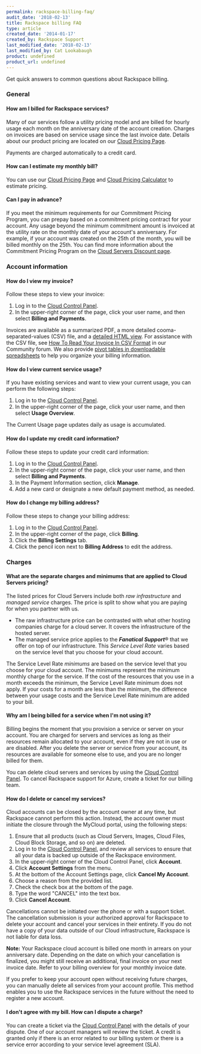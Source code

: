 ```yaml
---
permalink: rackspace-billing-faq/
audit_date: '2018-02-13'
title: Rackspace billing FAQ
type: article
created_date: '2014-01-17'
created_by: Rackspace Support
last_modified_date: '2018-02-13'
last_modified_by: Cat Lookabaugh
product: undefined
product_url: undefined
---
```


Get quick answers to common questions about Rackspace billing.

### General

#### How am I billed for Rackspace services?

Many of our services follow a utility pricing model and are billed for
hourly usage each month on the anniversary date of the account creation.
Charges on invoices are based on service usage since the last invoice
date. Details about our product pricing are located on our [Cloud Pricing Page](http://www.rackspace.com/cloud/public-pricing/).

Payments are charged automatically to a credit card.

#### How can I estimate my monthly bill?

You can use our [Cloud Pricing Page](http://www.rackspace.com/cloud/public-pricing/) and [Cloud Pricing Calculator](http://www.rackspace.com/calculator/) to estimate pricing.

#### Can I pay in advance?

If you meet the minimum requirements for our Commitment Pricing Program, you can 
prepay based on a commitment pricing contract for your account. Any usage beyond the minimum 
commitment amount is invoiced at the utility rate on the monthly date of your
account's anniversary. For example, if your account was created on the 25th of the month, 
you will be billed monthly on the 25th. You can find more information about the Commitment Pricing
Program on the [Cloud Servers Discount page](http://www.rackspace.com/cloud/servers/discounts/).

### Account information

#### How do I view my invoice?

Follow these steps to view your invoice:

1.  Log in to the [Cloud Control Panel](https://mycloud.rackspace.com).
2.  In the upper-right corner of the page, click your user name, and then select **Billing and Payments**.

Invoices are available as a summarized PDF, a more detailed cooma-separated-values (CSV) file, and a [detailed HTML view](/how-to/detailed-invoices-overview/).
For assistance with the CSV file, see [How To Read Your Invoice In CSV Format](https://community.rackspace.com/products/f/25/t/4950) in our
Community forum. We also provide [pivot tables in downloadable spreadsheets](/how-to/use-pivot-tables-with-your-cloud-billing-invoice)
to help you organize your billing information.

#### How do I view current service usage?

If you have existing services and want to view your current usage, you
can perform the following steps:

1.  Log in to the [Cloud Control Panel](https://mycloud.rackspace.com).
2.  In the upper-right corner of the page, click your user name, and then select **Usage Overview**.

The Current Usage page updates daily as usage is accumulated.

#### How do I update my credit card information?

Follow these steps to update your credit card information:

1.  Log in to the [Cloud Control Panel](https://mycloud.rackspace.com).
2.  In the upper-right corner of the page, click your user name, and then select **Billing and Payments**.
3.  In the Payment Information section, click **Manage**.
4.  Add a new card or designate a new default payment method, as needed.

#### How do I change my billing address?

Follow these steps to change your billing address:

1.  Log in to the [Cloud Control Panel](https://mycloud.rackspace.com).
2.  In the upper-right corner of the page, click **Billing**.
3.  Click the **Billing Settings** tab.
3.  Click the pencil icon next to **Billing Address** to edit the address.

### Charges

#### What are the separate charges and minimums that are applied to Cloud Servers pricing?

The listed prices for Cloud Servers include both *raw
infrastructure* and *managed service* charges. The price is split to
show what you are paying for when you partner with us.

-   The raw infrastructure price can be contrasted with what other
    hosting companies charge for a cloud server. It covers the
    infrastructure of the hosted server.
-   The managed service price applies to the ***Fanatical Support***&reg;
    that we offer on top of our infrastructure. This *Service Level
    Rate* varies based on the service level that you choose for your
    cloud account.

The Service Level Rate *minimums* are based on the service level that you
choose for your cloud account. The minimums represent the minimum
monthly charge for the service. If the cost of the resources that you use in
a month exceeds the minimum, the Service Level Rate minimum does
not apply. If your costs for a month are less than the minimum, the
difference between your usage costs and the Service Level Rate minimum
are added to your bill.

#### Why am I being billed for a service when I'm not using it?

Billing begins the moment that you provision a service or server on your
account. You are charged for servers and services as long as their
resources remain allocated to your account, even if they are not in use
or are disabled. After you delete the server or service from your
account, its resources are available for someone else to use, and you are no
longer billed for them.

You can delete cloud servers and services by using the [Cloud Control Panel](http://mycloud.rackspace.com). To cancel Rackspace support for Azure, create a ticket for our billing team.

#### How do I delete or cancel my services?

Cloud accounts can be closed by the account owner at any time, but Rackspace cannot 
perform this action. Instead, the account owner must initiate the closure through the MyCloud portal, 
using the following steps: 

1. Ensure that all products (such as Cloud Servers, Images, Cloud Files, Cloud 
Block Storage, and so on) are deleted. 
2. Log in to the [Cloud Control Panel](https://mycloud.rackspace.com/), and
review all services to ensure that all your data is backed up outside of
the Rackspace environment. 
3.  In the upper-right corner of the Cloud Control Panel, click **Account**.
4.  Click **Account Settings** from the menu.
5.  At the bottom of the Account Settings page, click **Cancel My Account**.
6.  Choose a reason from the provided list.
7.  Check the check box at the bottom of the page.
8.  Type the word "CANCEL" into the text box.
9.  Click **Cancel Account**.

Cancellations cannot be initiated over the phone or with a support ticket. The cancellation
submission is your authorized approval for Rackspace to delete your account and
cancel your services in their entirety.  If you do not 
have a copy of your data outside of our Cloud infrastructure, Rackspace is not liable for data loss.

**Note:** Your Rackspace cloud account is billed one month in arrears on your anniversary date. 
Depending on the date on which your cancellation is finalized, you might still receive an 
additional, final invoice on your next invoice date. Refer to your billing overview 
for your monthly invoice date.

If you prefer to keep your account open without receiving future charges,
you can manually delete all services from your account profile. This
method enables you to use the Rackspace services in the future without
the need to register a new account.

#### I don't agree with my bill. How can I dispute a charge?

You can create a ticket via the [Cloud Control Panel](https://mycloud.rackspace.com/) with the details of your dispute. One of our account managers will review the ticket. A credit is granted only if there is an error related to our billing system or there is a service error according to your service level agreement (SLA).
